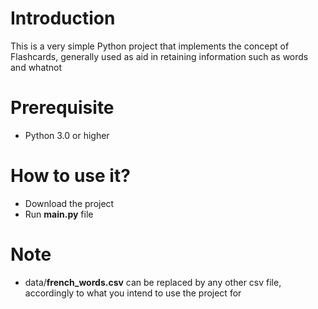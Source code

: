 # Introduction
This is a very simple Python project that implements the concept of Flashcards, generally used as aid in retaining information such as words and whatnot

# Prerequisite
- Python 3.0 or higher

# How to use it?
- Download the project
- Run **main.py** file

# Note
- data/**french_words.csv** can be replaced by any other csv file, accordingly to what you intend to use the project for

